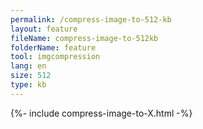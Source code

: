 ```yaml
---
permalink: /compress-image-to-512-kb
layout: feature
fileName: compress-image-to-512kb
folderName: feature
tool: imgcompression
lang: en
size: 512
type: kb
---
```


{%- include compress-image-to-X.html -%}
